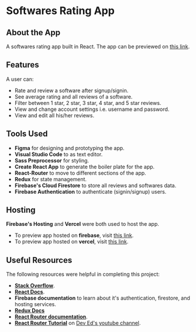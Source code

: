 # Softwares Rating App

## About the App

A softwares rating app built in React. The app can be previewed on [this link](https://softwares-rating-app.vercel.app/).

## Features

A user can:

- Rate and review a software after signup/signin.
- See average rating and all reviews of a software.
- Filter between 1 star, 2 star, 3 star, 4 star, and 5 star reviews.
- View and change account settings i.e. username and password.
- View and edit all his/her reviews.

## Tools Used

- **Figma** for designing and prototyping the app.
- **Visual Studio Code** to as text editor.
- **Sass Preprocessor** for styling.
- **Create React App** to generate the boiler plate for the app.
- **React-Router** to move to different sections of the app.
- **Redux** for state management.
- **Firebase's Cloud Firestore** to store all reviews and softwares data.
- **Firebase Authentication** to authenticate (signin/signup) users.

## Hosting

**Firebase's Hosting** and **Vercel** were both used to host the app.

- To preview app hosted on **firebase**, visit [this link](https://my-holiday-proje-1616778972307.web.app/).
- To preview app hosted on **vercel**, visit [this link](https://softwares-rating-app.vercel.app/).

## Useful Resources

The following resources were helpful in completing this project:

- [**Stack Overflow**](https://stackoverflow.com/).
- [**React Docs**](https://reactjs.org/docs/getting-started.html).
- **Firebase documentation** to learn about it's authentication, firestore, and hosting services.
- [**Redux Docs**](https://redux.js.org/introduction/getting-started)
- [**React Router documentation**](https://reactrouter.com/web/guides/quick-start).
- [**React Router Tutorial**](https://www.youtube.com/watch?v=Law7wfdg_ls) on [Dev Ed's youtube channel](https://www.youtube.com/channel/UClb90NQQcskPUGDIXsQEz5Q).

